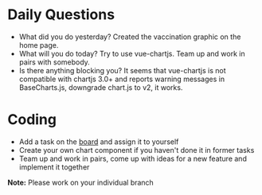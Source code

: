 # Daily Questions

- What did you do yesterday?
Created the vaccination graphic on the home page.
- What will you do today?
Try to use vue-chartjs.
Team up and work in pairs with somebody.
- Is there anything blocking you?
It seems that vue-chartjs is not compatible with chartjs 3.0+ and reports warning messages in BaseCharts.js, downgrade chart.js to v2, it works.

# Coding

- Add a task on the [board](https://github.com/eleduck/covid19/projects/1) and assign it to yourself
- Create your own chart component if you haven't done it in former tasks
- Team up and work in pairs, come up with ideas for a new feature and implement it together


**Note:** Please work on your individual branch
